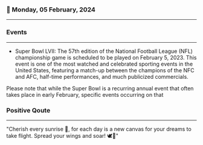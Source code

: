 ### 📅 Monday, 05 February, 2024
------
### Events
------
- Super Bowl LVII: The 57th edition of the National Football League (NFL) championship game is scheduled to be played on February 5, 2023. This event is one of the most watched and celebrated sporting events in the United States, featuring a match-up between the champions of the NFC and AFC, half-time performances, and much publicized commercials.

Please note that while the Super Bowl is a recurring annual event that often takes place in early February, specific events occurring on that
### Positive Qoute
------
"Cherish every sunrise 🌅, for each day is a new canvas for your dreams to take flight. Spread your wings and soar! 🕊️💫"
